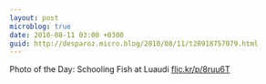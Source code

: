 ```yaml
---
layout: post
microblog: true
date: 2010-08-11 03:00 +0300
guid: http://desparoz.micro.blog/2010/08/11/t20918757079.html
---
```

Photo of the Day: Schooling Fish at Luaudi [flic.kr/p/8ruu6T](http://flic.kr/p/8ruu6T)
